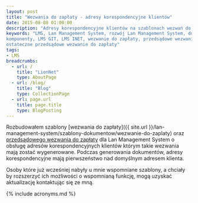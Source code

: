 ```yaml
---
layout: post
title: "Wezwania do zapłaty - adresy korespondencyjne klientów"
date: 2015-08-08 01:00:00
description: "Adresy korespondencyjne klientów na szablonach wezwań do zapłaty"
keywords: "LMS, Lan Management System, rozwój Lan Management System, dodatki, 
komponenty, LMS GIT, LMS INET, wezwanie do zapłaty, przedsądowe wezwanie do zapłaty, 
ostateczne przedsądowe wezwanie do zapłaty"
tags:
- LMS
breadcrumbs:
  - url: /
    title: "LionNet"
    type: AboutPage
  - url: /blog/
    title: "Blog"
    type: CollectionPage
  - url: page.url
    title: page.title
    type: BlogPosting
---
```


Rozbudowałem szablony [wezwania do zapłaty]({{ site.url }}/lan-management-system/szablony-dokumentow/wezwanie-do-zaplaty) 
oraz [przedsądowego wezwania do zapłaty](/lan-management-system/szablony-dokumentow/przedsadowe-wezwanie-do-zaplaty) 
dla Lan Management System o obsługę adresów korespondencyjnych klientów którym 
takie wezwania mają zostać wygenerowane. Podczas generowania dokumentów, adresy 
korespondencyjne mają pierwszeństwo nad domyślnym adresem klienta.

Osoby które już wcześniej nabyły u mnie wspomniane szablony, a chciały by rozszerzyć
ich możliwości o wspomnianą funkcję, mogą uzyskać aktualizację kontaktując się ze mną.

{% include acronyms.md %}